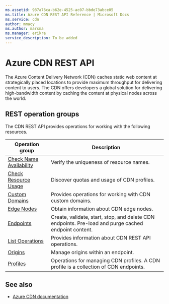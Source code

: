 ```yaml
---
ms.assetid: 987a76ca-b62e-4525-ac07-bbde73abce05
ms.title: Azure CDN REST API Reference | Microsoft Docs
ms.service: cdn
author: mmacy
ms.author: marsma
ms.manager: erikre
service_description: To be added
---
```


# Azure CDN REST API

The Azure Content Delivery Network (CDN) caches static web content at strategically placed locations to provide maximum throughput for delivering content to users. The CDN offers developers a global solution for delivering high-bandwidth content by caching the content at physical nodes across the world.

## REST operation groups

The CDN REST API provides operations for working with the following resources.

| Operation group               | Description |
|-------------------------------|-------------|
| [Check Name Availability](~/docs-ref-autogen/cdn/checknameavailability.json) | Verify the uniqueness of resource names. |
| [Check Resource Usage](~/docs-ref-autogen/cdn/listresourceusage.json) | Discover quotas and usage of CDN profiles. |
| [Custom Domains](~/docs-ref-autogen/cdn/customdomains.json) | Provides operations for working with CDN custom domains. |
| [Edge Nodes](~/docs-ref-autogen/cdn/edgenodes.json) | Obtain information about CDN edge nodes. |
| [Endpoints](~/docs-ref-autogen/cdn/endpoints.json) | Create, validate, start, stop, and delete CDN endpoints. Pre-load and purge cached endpoint content. |
| [List Operations](~/docs-ref-autogen/cdn/listoperations.json) | Provides information about CDN REST API operations. |
| [Origins](~/docs-ref-autogen/cdn/origins.json) | Manage origins within an endpoint. |
| [Profiles](~/docs-ref-autogen/cdn/profiles.json) | Operations for managing CDN profiles. A CDN profile is a collection of CDN endpoints. |

## See also

- [Azure CDN documentation](https://docs.microsoft.com/azure/cdn)
